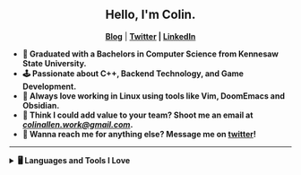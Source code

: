 <h2 align="center"> Hello, I'm Colin.</h2>
<p align="center">
  <a href=""><b>Blog</b></a> | 
  <a href=""><b>Twitter</a> |
  <a href=""><b>LinkedIn</a>
</p>

- 🏫 Graduated with a Bachelors in Computer Science from Kennesaw State University.
- 🕹️ Passionate about C++, Backend Technology, and Game Development.
- 🐧 Always love working in Linux using tools like Vim, DoomEmacs and Obsidian.
- 💼 Think I could add value to your team? Shoot me an email at *colinallen.work@gmail.com*.
- 💬 Wanna reach me for anything else? Message me on [twitter](https://twitter.com/CerberusStu)!

----

<details>
  <summary>🖥️ Languages and Tools I Love</summary>
</details>


